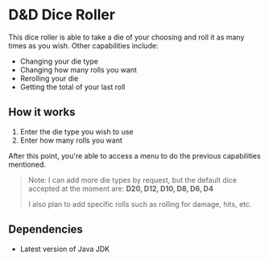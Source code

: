 # D&D Dice Roller

This dice roller is able to take a die of your choosing and roll it as many times as you wish. Other capabilities include:
- Changing your die type
- Changing how many rolls you want
- Rerolling your die
- Getting the total of your last roll

## How it works
1. Enter the die type you wish to use
2. Enter how many rolls you want

After this point, you're able to access a menu to do the previous capabilities mentioned.

> Note: I can add more die types by request, but the default dice accepted at the moment are:
> **D20, D12, D10, D8, D6, D4**
>
> I also plan to add specific rolls such as rolling for damage, hits, etc.

## Dependencies
- Latest version of Java JDK
